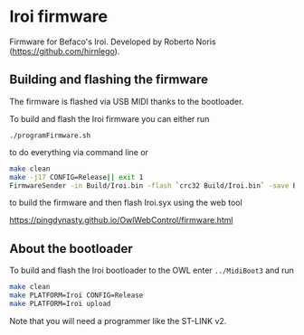 # Iroi firmware

Firmware for Befaco's Iroi. Developed by Roberto Noris (<https://github.com/hirnlego>).

## Building and flashing the firmware

The firmware is flashed via USB MIDI thanks to the bootloader.

To build and flash the Iroi firmware you can either run

`./programFirmware.sh`

to do everything via command line or

```bash
make clean
make -j17 CONFIG=Release|| exit 1
FirmwareSender -in Build/Iroi.bin -flash `crc32 Build/Iroi.bin` -save Build/Iroi.syx || exit 1
```

to build the firmware and then flash Iroi.syx using the web tool

<https://pingdynasty.github.io/OwlWebControl/firmware.html>

## About the bootloader

To build and flash the Iroi bootloader to the OWL enter `../MidiBoot3` and run

```bash
make clean
make PLATFORM=Iroi CONFIG=Release
make PLATFORM=Iroi upload
```

Note that you will need a programmer like the ST-LINK v2.
